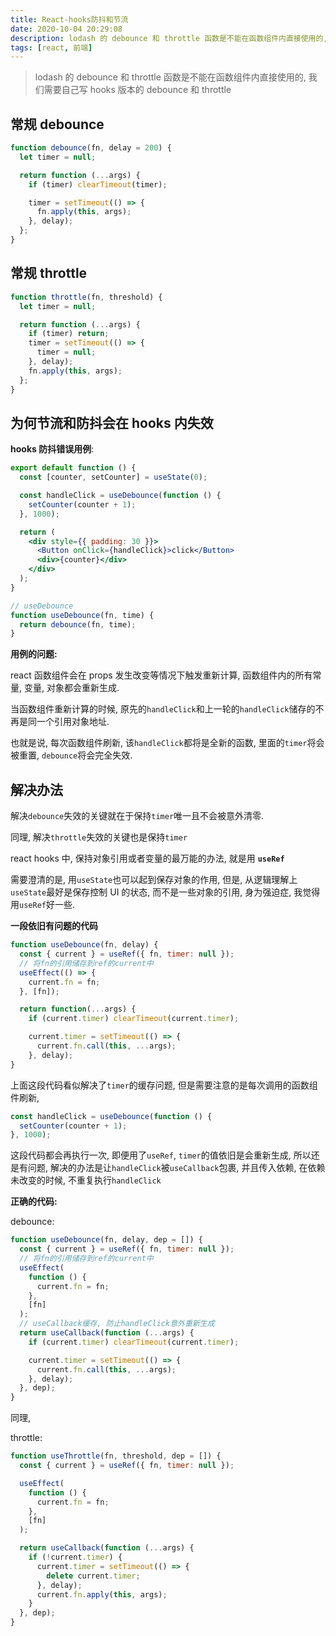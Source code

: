 ```yaml
---
title: React-hooks防抖和节流
date: 2020-10-04 20:29:08
description: lodash 的 debounce 和 throttle 函数是不能在函数组件内直接使用的, 我们需要自己写 hooks 版本的 debounce 和 throttle
tags: [react, 前端]
---
```


> lodash 的 debounce 和 throttle 函数是不能在函数组件内直接使用的, 我们需要自己写 hooks 版本的 debounce 和 throttle

## 常规 debounce

```js
function debounce(fn, delay = 200) {
  let timer = null;

  return function (...args) {
    if (timer) clearTimeout(timer);

    timer = setTimeout(() => {
      fn.apply(this, args);
    }, delay);
  };
}
```

## 常规 throttle

```js
function throttle(fn, threshold) {
  let timer = null;

  return function (...args) {
    if (timer) return;
    timer = setTimeout(() => {
      timer = null;
    }, delay);
    fn.apply(this, args);
  };
}
```

## 为何节流和防抖会在 hooks 内失效

**hooks 防抖错误用例**:

```jsx
export default function () {
  const [counter, setCounter] = useState(0);

  const handleClick = useDebounce(function () {
    setCounter(counter + 1);
  }, 1000);

  return (
    <div style={{ padding: 30 }}>
      <Button onClick={handleClick}>click</Button>
      <div>{counter}</div>
    </div>
  );
}

// useDebounce
function useDebounce(fn, time) {
  return debounce(fn, time);
}
```

**用例的问题:**

react 函数组件会在 props 发生改变等情况下触发重新计算, 函数组件内的所有常量, 变量, 对象都会重新生成.

当函数组件重新计算的时候, 原先的`handleClick`和上一轮的`handleClick`储存的不再是同一个引用对象地址.

也就是说, 每次函数组件刷新, 该`handleClick`都将是全新的函数, 里面的`timer`将会被重置, `debounce`将会完全失效.

## 解决办法

解决`debounce`失效的关键就在于保持`timer`唯一且不会被意外清零.

同理, 解决`throttle`失效的关键也是保持`timer`

react hooks 中, 保持对象引用或者变量的最万能的办法, 就是用 **`useRef`**

需要澄清的是, 用`useState`也可以起到保存对象的作用, 但是, 从逻辑理解上`useState`最好是保存控制 UI 的状态, 而不是一些对象的引用, 身为强迫症, 我觉得用`useRef`好一些.

**一段依旧有问题的代码**

```jsx
function useDebounce(fn, delay) {
  const { current } = useRef({ fn, timer: null });
  // 将fn的引用储存到ref的current中
  useEffect(() => {
    current.fn = fn;
  }, [fn]);

  return function(...args) {
    if (current.timer) clearTimeout(current.timer);

    current.timer = setTimeout(() => {
      current.fn.call(this, ...args);
    }, delay);
}
```

上面这段代码看似解决了`timer`的缓存问题, 但是需要注意的是每次调用的函数组件刷新,

```jsx
const handleClick = useDebounce(function () {
  setCounter(counter + 1);
}, 1000);
```

这段代码都会再执行一次, 即便用了`useRef`, `timer`的值依旧是会重新生成, 所以还是有问题, 解决的办法是让`handleClick`被`useCallback`包裹, 并且传入依赖, 在依赖未改变的时候, 不重复执行`handleClick`

**正确的代码:**

debounce:

```jsx
function useDebounce(fn, delay, dep = []) {
  const { current } = useRef({ fn, timer: null });
  // 将fn的引用储存到ref的current中
  useEffect(
    function () {
      current.fn = fn;
    },
    [fn]
  );
  // useCallback缓存, 防止handleClick意外重新生成
  return useCallback(function (...args) {
    if (current.timer) clearTimeout(current.timer);

    current.timer = setTimeout(() => {
      current.fn.call(this, ...args);
    }, delay);
  }, dep);
}
```

同理,

throttle:

```jsx
function useThrottle(fn, threshold, dep = []) {
  const { current } = useRef({ fn, timer: null });

  useEffect(
    function () {
      current.fn = fn;
    },
    [fn]
  );

  return useCallback(function (...args) {
    if (!current.timer) {
      current.timer = setTimeout(() => {
        delete current.timer;
      }, delay);
      current.fn.apply(this, args);
    }
  }, dep);
}
```
